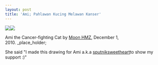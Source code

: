 ```yaml
---
layout: post
title: 'Ami; Pahlawan Kucing Melawan Kanser'
---
```


[![](http://3.bp.blogspot.com/_e86KQvrn6dg/TPnSXNu8xYI/AAAAAAAAA1s/G6FLUaOBeQA/s320/01.JPG)](http://3.bp.blogspot.com/_e86KQvrn6dg/TPnSXNu8xYI/AAAAAAAAA1s/G6FLUaOBeQA/s1600/01.JPG)[![](http://4.bp.blogspot.com/_e86KQvrn6dg/TPnSZOhyRdI/AAAAAAAAA1w/CybxuR5fRtA/s320/02.JPG)](http://4.bp.blogspot.com/_e86KQvrn6dg/TPnSZOhyRdI/AAAAAAAAA1w/CybxuR5fRtA/s1600/02.JPG)

  

Ami the Cancer-fighting Cat by [Moon HMZ](http://moonhmz.tumblr.com/), December 1, 2010.&nbsp;_place_holder;

She said "I made this drawing for Ami a.k.a [sputniksweetheart](http://sputnik--sweetheart.blogspot.com/)to show my support :)"

